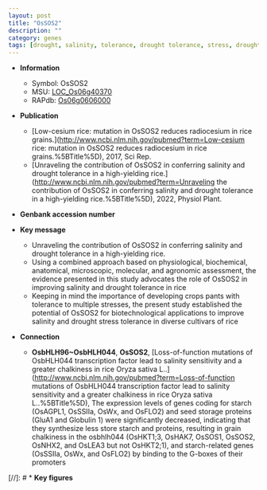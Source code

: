 ```yaml
---
layout: post
title: "OsSOS2"
description: ""
category: genes
tags: [drought, salinity, tolerance, drought tolerance, stress, drought stress, stress tolerance, drought stress ]
---
```


* **Information**  
    + Symbol: OsSOS2  
    + MSU: [LOC_Os06g40370](http://rice.uga.edu/cgi-bin/ORF_infopage.cgi?orf=LOC_Os06g40370)  
    + RAPdb: [Os06g0606000](http://rapdb.dna.affrc.go.jp/viewer/gbrowse_details/irgsp1?name=Os06g0606000)  

* **Publication**  
    + [Low-cesium rice: mutation in OsSOS2 reduces radiocesium in rice grains.](http://www.ncbi.nlm.nih.gov/pubmed?term=Low-cesium rice: mutation in OsSOS2 reduces radiocesium in rice grains.%5BTitle%5D), 2017, Sci Rep.
    + [Unraveling the contribution of OsSOS2 in conferring salinity and drought tolerance in a high-yielding rice.](http://www.ncbi.nlm.nih.gov/pubmed?term=Unraveling the contribution of OsSOS2 in conferring salinity and drought tolerance in a high-yielding rice.%5BTitle%5D), 2022, Physiol Plant.

* **Genbank accession number**  

* **Key message**  
    + Unraveling the contribution of OsSOS2 in conferring salinity and drought tolerance in a high-yielding rice.
    + Using a combined approach based on physiological, biochemical, anatomical, microscopic, molecular, and agronomic assessment, the evidence presented in this study advocates the role of OsSOS2 in improving salinity and drought tolerance in rice
    + Keeping in mind the importance of developing crops pants with tolerance to multiple stresses, the present study established the potential of OsSOS2 for biotechnological applications to improve salinity and drought stress tolerance in diverse cultivars of rice

* **Connection**  
    + __OsbHLH96~OsbHLH044__, __OsSOS2__, [Loss-of-function mutations of OsbHLH044 transcription factor lead to salinity sensitivity and a greater chalkiness in rice Oryza sativa L..](http://www.ncbi.nlm.nih.gov/pubmed?term=Loss-of-function mutations of OsbHLH044 transcription factor lead to salinity sensitivity and a greater chalkiness in rice Oryza sativa L..%5BTitle%5D),  The expression levels of genes coding for starch (OsAGPL1, OsSSIIa, OsWx, and OsFLO2) and seed storage proteins (GluA1 and Globulin 1) were significantly decreased, indicating that they synthesize less store starch and proteins, resulting in grain chalkiness in the osbhlh044 (OsHKT1;3, OsHAK7, OsSOS1, OsSOS2, OsNHX2, and OsLEA3 but not OsHKT2;1), and starch-related genes (OsSSIIa, OsWx, and OsFLO2) by binding to the G-boxes of their promoters

[//]: # * **Key figures**  



